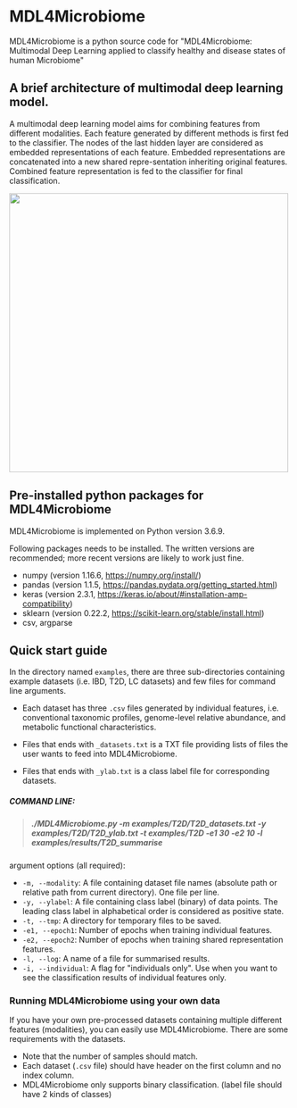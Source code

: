 # MDL4Microbiome
MDL4Microbiome is a python source code for "MDL4Microbiome: Multimodal Deep Learning applied to classify healthy and disease states of human Microbiome"

A brief architecture of multimodal deep learning model.
------------------
A multimodal deep learning model aims for combining features from different modalities. Each feature generated by different methods is first fed to the classifier. The nodes of the last hidden layer are considered as embedded representations of each feature. Embedded representations are concatenated into a new shared repre-sentation inheriting original features. Combined feature representation is fed to the classifier for final classification.

<img src="https://user-images.githubusercontent.com/31638192/119304847-da697400-bca2-11eb-873a-a0de2de67da2.png" width="500">

Pre-installed python packages for MDL4Microbiome
------------------
MDL4Microbiome is implemented on Python version 3.6.9.

Following packages needs to be installed. The written versions are recommended; more recent versions are likely to work just fine. 

- numpy (version 1.16.6, https://numpy.org/install/)
- pandas (version 1.1.5, https://pandas.pydata.org/getting_started.html)
- keras (version 2.3.1, https://keras.io/about/#installation-amp-compatibility)
- sklearn (version 0.22.2, https://scikit-learn.org/stable/install.html)
- csv, argparse


Quick start guide
------------------
In the directory named `examples`, there are three sub-directories containing example datasets (i.e. IBD, T2D, LC datasets) and few files for command line arguments.

- Each dataset has three `.csv` files generated by individual features, i.e. conventional taxonomic profiles, genome-level relative abundance, and metabolic functional characteristics.

- Files that ends with `_datasets.txt` is a TXT file providing lists of files the user wants to feed into MDL4Microbiome. 

- Files that ends with `_ylab.txt` is a class label file for corresponding datasets. 

##### COMMAND LINE: 
> ##### ./MDL4Microbiome.py -m examples/T2D/T2D_datasets.txt -y examples/T2D/T2D_ylab.txt -t examples/T2D -e1 30 -e2 10 -l examples/results/T2D_summarise


argument options (all required):
- `-m, --modality`: A file containing dataset file names (absolute path or relative path from current directory). One file per line.
- `-y, --ylabel`: A file containing class label (binary) of data points. The leading class label in alphabetical order is considered as positive state.
- `-t, --tmp`: A directory for temporary files to be saved.
- `-e1, --epoch1`: Number of epochs when training individual features.
- `-e2, --epoch2`: Number of epochs when training shared representation features.
- `-l, --log`: A name of a file for summarised results.
- `-i, --individual`: A flag for "individuals only". Use when you want to see the classification results of individual features only.

### Running MDL4Microbiome using your own data
If you have your own pre-processed datasets containing multiple different features (modalities), you can easily use MDL4Microbiome.
There are some requirements with the datasets.
- Note that the number of samples should match.
- Each dataset (`.csv` file) should have header on the first column and no index column. 
- MDL4Microbiome only supports binary classification. (label file should have 2 kinds of classes)
